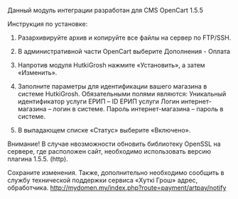 Данный модуль интеграции разработан для CMS OpenCart  1.5.5

Инструкция по установке:
1.	Разархивируйте архив и копируйте все файлы на сервер по FTP/SSH.

2.	В административной части OpenCart  выберите Дополнения - Оплата

3.	Напротив модуля HutkiGrosh нажмите «Установить», а затем «Изменить».

4.	Заполните параметры для идентификации вашего магазина в системе HutkiGrosh. Обязательными полями являются:
    Уникальный идентификатор услуги ЕРИП – ID ЕРИП услуги
    Логин интернет-магазина – логин в системе.
    Пароль интернет-магазина – пароль в системе.

5. В выпадающем списке «Статус» выберите «Включено».

Внимание! В случае нвозможности обновить библиотеку OpenSSL на сервере, где расположен сайт, необходимо использовать версию плагина 1.5.5. (http).

Сохраните изменения.
Также, дополнительно необходимо сообщить в службу технической поддержки сервиса «Хуткi Грош» адрес,  обработчика.
http://mydomen.my/index.php?route=payment/artpay/notify

